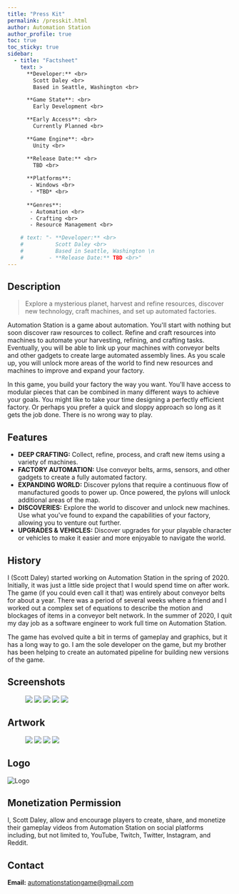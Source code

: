 ```yaml
---
title: "Press Kit"
permalink: /presskit.html
author: Automation Station
author_profile: true
toc: true
toc_sticky: true
sidebar:
  - title: "Factsheet"
    text: >
      **Developer:** <br>
        Scott Daley <br>
        Based in Seattle, Washington <br>

      **Game State**: <br>
        Early Development <br>

      **Early Access**: <br>
        Currently Planned <br>

      **Game Engine**: <br>
        Unity <br>

      **Release Date:** <br>
        TBD <br>
    
      **Platforms**:
       - Windows <br>
       - *TBD* <br>
  
      **Genres**:
       - Automation <br>
       - Crafting <br>
       - Resource Management <br>

    # text: "- **Developer:** <br>
    #          Scott Daley <br>
    #          Based in Seattle, Washington \n
    #        - **Release Date:** TBD <br>"
---
```


## Description
> Explore a mysterious planet, harvest and refine resources, discover new technology, craft machines, and set up automated factories.

Automation Station is a game about automation. You'll start with nothing but soon discover raw resources to collect. Refine and craft resources into machines to automate your harvesting, refining, and crafting tasks. Eventually, you will be able to link up your machines with conveyor belts and other gadgets to create large automated assembly lines. As you scale up, you will unlock more areas of the world to find new resources and machines to improve and expand your factory.

In this game, you build your factory the way you want. You'll have access to modular pieces that can be combined in many different ways to achieve your goals. You might like to take your time designing a perfectly efficient factory. Or perhaps you prefer a quick and sloppy approach so long as it gets the job done. There is no wrong way to play.

## Features
- **DEEP CRAFTING:** Collect, refine, process, and craft new items using a variety of machines.
- **FACTORY AUTOMATION:** Use conveyor belts, arms, sensors, and other gadgets to create a fully automated factory.
- **EXPANDING WORLD:** Discover pylons that require a continuous flow of manufactured goods to power up. Once powered, the pylons will unlock additional areas of the map.
- **DISCOVERIES:** Explore the world to discover and unlock new machines. Use what you've found to expand the capabilities of your factory, allowing you to venture out further.
- **UPGRADES & VEHICLES:** Discover upgrades for your playable character or vehicles to make it easier and more enjoyable to navigate the world.

## History

I (Scott Daley) started working on Automation Station in the spring of 2020. Initially, it was just a little side project that I would spend time on after work. The game (if you could even call it that) was entirely about conveyor belts for about a year. There was a period of several weeks where a friend and I worked out a complex set of equations to describe the motion and blockages of items in a conveyor belt network. In the summer of 2020, I quit my day job as a software engineer to work full time on Automation Station.

The game has evolved quite a bit in terms of gameplay and graphics, but it has a long way to go. I am the sole developer on the game, but my brother has been helping to create an automated pipeline for building new versions of the game.

## Screenshots

<figure>
	<a href="/assets/images/screenshots/screenshot_1.png"><img src="/assets/images/screenshots/screenshot_1.png"></a>
  <a href="/assets/images/screenshots/screenshot_2.png"><img src="/assets/images/screenshots/screenshot_2.png"></a>
  <a href="/assets/images/screenshots/screenshot_3.png"><img src="/assets/images/screenshots/screenshot_3.png"></a>
  <a href="/assets/images/screenshots/screenshot_4.png"><img src="/assets/images/screenshots/screenshot_4.png"></a>
  <a href="/assets/images/screenshots/screenshot_5.png"><img src="/assets/images/screenshots/screenshot_5.png"></a>
</figure>

## Artwork

<figure>
	<a href="/assets/images/art/header_capsule.png"><img src="/assets/images/art/header_capsule.png"></a>
  <a href="/assets/images/art/library_capsule.png"><img src="/assets/images/art/library_capsule.png"></a>
  <a href="/assets/images/art/square_thumbnail.png"><img src="/assets/images/art/square_thumbnail.png"></a>
  <a href="/assets/images/art/vertical_capsule.png"><img src="/assets/images/art/vertical_capsule.png"></a>
</figure>


## Logo
![Logo](/assets/images/logo_clean.png)

## Monetization Permission
I, Scott Daley, allow and encourage players to create, share, and monetize their gameplay videos from Automation Station on social platforms including, but not limited to, YouTube, Twitch, Twitter, Instagram, and Reddit.

## Contact
**Email:** [automationstationgame@gmail.com](mailto:automationstationgame@gmail.com)

